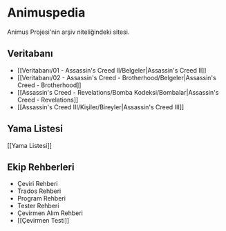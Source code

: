 # Animuspedia
Animus Projesi'nin arşiv niteliğindeki sitesi.

## Veritabanı

- [[Veritabanı/01 - Assassin's Creed II/Belgeler|Assassin's Creed II]]
- [[Veritabanı/02 - Assassin's Creed - Brotherhood/Belgeler|Assassin's Creed - Brotherhood]]
- [[Assassin's Creed - Revelations/Bomba Kodeksi/Bombalar|Assassin's Creed - Revelations]]
- [[Assassin's Creed III/Kişiler/Bireyler|Assassin's Creed III]]

## Yama Listesi
[[Yama Listesi]]

## Ekip Rehberleri

- Çeviri Rehberi
- Trados Rehberi
- Program Rehberi
- Tester Rehberi
- Çevirmen Alım Rehberi
- [[Çevirmen Testi]]